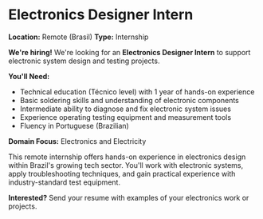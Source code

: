 # Electronics Designer Intern

**Location:** Remote (Brasil)
**Type:** Internship

**We're hiring!** We're looking for an **Electronics Designer Intern** to support electronic system design and testing projects.

**You'll Need:**
- Technical education (Técnico level) with 1 year of hands-on experience
- Basic soldering skills and understanding of electronic components
- Intermediate ability to diagnose and fix electronic system issues
- Experience operating testing equipment and measurement tools
- Fluency in Portuguese (Brazilian)

**Domain Focus:** Electronics and Electricity

This remote internship offers hands-on experience in electronics design within Brazil's growing tech sector. You'll work with electronic systems, apply troubleshooting techniques, and gain practical experience with industry-standard test equipment.

**Interested?** Send your resume with examples of your electronics work or projects.
